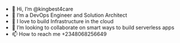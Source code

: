 - 👋 Hi, I’m @kingbest4care
- 👀 I’m a DevOps Engineer and Solution Architect
- 🌱 I love to build Infrastructure in the cloud
- 💞️ I’m looking to collaborate on smart ways to build serverless apps
- 📫 How to reach me +2348068256649

<!---
kingbest4care/kingbest4care is a ✨ special ✨ repository because its `README.md` (this file) appears on your GitHub profile.
You can click the Preview link to take a look at your changes.
--->
